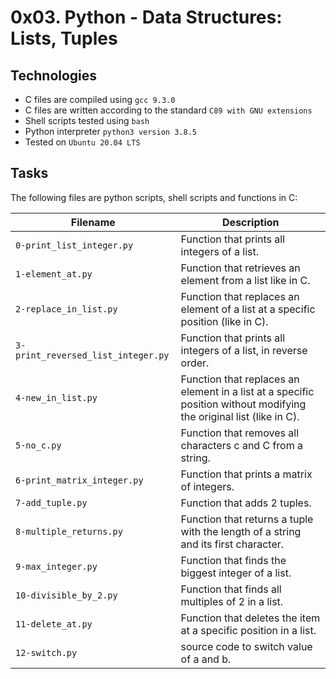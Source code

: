 # 0x03. Python - Data Structures: Lists, Tuples

## Technologies
* C files are compiled using `gcc 9.3.0`
* C files are written according to the standard `C89 with GNU extensions`
* Shell scripts tested using `bash`
* Python interpreter `python3 version 3.8.5`
* Tested on `Ubuntu 20.04 LTS`

## Tasks
The following files are python scripts, shell scripts and functions in C:

| Filename | Description |
| -------- | ----------- |
| `0-print_list_integer.py` | Function that prints all integers of a list. |
| `1-element_at.py` | Function that retrieves an element from a list like in C. |
| `2-replace_in_list.py` | Function that replaces an element of a list at a specific position (like in C). |
| `3-print_reversed_list_integer.py` | Function that prints all integers of a list, in reverse order. |
| `4-new_in_list.py` | Function that replaces an element in a list at a specific position without modifying the original list (like in C). |
| `5-no_c.py` | Function that removes all characters c and C from a string. |
| `6-print_matrix_integer.py` | Function that prints a matrix of integers. |
| `7-add_tuple.py` | Function that adds 2 tuples. |
| `8-multiple_returns.py` | Function that returns a tuple with the length of a string and its first character. |
| `9-max_integer.py` | Function that finds the biggest integer of a list. |
| `10-divisible_by_2.py` | Function that finds all multiples of 2 in a list. |
| `11-delete_at.py` | Function that deletes the item at a specific position in a list. |
| `12-switch.py` | source code to switch value of a and b. |
